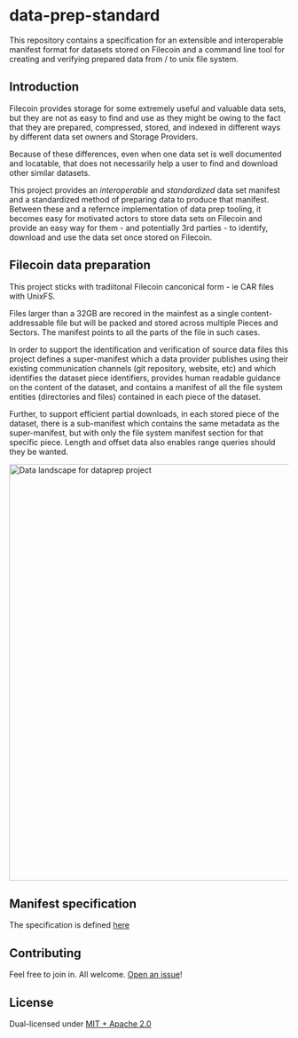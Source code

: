 # data-prep-standard

This repository contains a specification for an extensible and interoperable manifest format for datasets stored on Filecoin
and a command line tool for creating and verifying prepared data from / to unix file system.

## Introduction

Filecoin provides storage for some extremely useful and valuable data sets, but they are
not as easy to find and use as they might be owing to the fact that they are prepared,
compressed, stored, and indexed in different ways by different data set owners and
Storage Providers.

Because of these differences, even when one data set is well documented and locatable,
that does not necessarily help a user to find and download other similar datasets.

This project provides an *interoperable* and *standardized* data set manifest and a
standardized method of preparing data to produce that manifest. Between these and a
refernce implementation of data prep tooling, it becomes easy for motivated actors to
store data sets on Filecoin and provide an easy way for them - and potentially 3rd
parties - to identify, download and use the data set once stored on Filecoin.

## Filecoin data preparation

This project sticks with tradiitonal Filecoin canconical form - ie CAR files with UnixFS.

Files larger than a 32GB are recored in the mainfest as a single content-addressable file
but will be packed and stored across multiple Pieces and Sectors. The manifest points to
all the parts of the file in such cases.

In order to support the identification and verification of source data files this project
defines a super-manifest which a data provider publishes using their existing communication
channels (git repository, website, etc) and which identifies the dataset piece identifiers,
provides human readable guidance on the content of the dataset, and contains a manifest of
all the file system entities (directories and files) contained in each piece of the dataset.

Further, to support efficient partial downloads, in each stored piece of the dataset,
there is a sub-manifest which contains the same metadata as the super-manifest, but with
only the file system manifest section for that specific piece. Length and offset data also enables range queries should they be wanted.

<img width="611" height="750" alt="Data landscape for dataprep project" src="https://github.com/user-attachments/assets/78472a3f-c7b2-41da-a1ed-4bde933f3161" />

## Manifest specification

The specification is defined [here](./specification/README.md)

## Contributing

Feel free to join in. All welcome. [Open an issue](https://github.com/fidlabs/data-prep-standard/issues)!

## License

Dual-licensed under [MIT + Apache 2.0](https://github.com/...)
